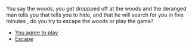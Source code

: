 You say the woods, you get droppped off at the woods and the deranged man tells you that tells you to hide, and that he will search for you in five minutes , do you try to escape the woods or play the game?

* [You agree to play](../Game/Building.md)
* [Escape](/death.md)